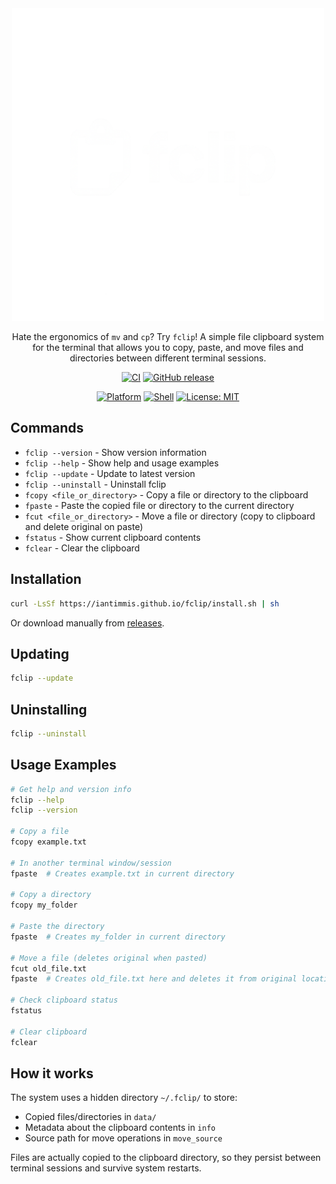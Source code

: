 <div align="center">
  <img src="docs/img/logo.png" width="500">
  <p>Hate the ergonomics of <code>mv</code> and <code>cp</code>? Try <code>fclip</code>! A simple file clipboard system for the terminal that allows you to copy, paste, and move files and directories between different terminal sessions.</p>

[![CI](https://github.com/iantimmis/fclip/workflows/Test/badge.svg)](https://github.com/iantimmis/fclip/actions)
[![GitHub release](https://img.shields.io/github/v/release/iantimmis/fclip)](https://github.com/iantimmis/fclip/releases)
<!--[![Downloads](https://img.shields.io/github/downloads/iantimmis/fclip/total)](https://github.com/iantimmis/fclip/releases)-->
[![Platform](https://img.shields.io/badge/Platform-macOS%20%7C%20Linux-blue.svg)](https://github.com/iantimmis/fclip)
[![Shell](https://img.shields.io/badge/Shell-Bash-green.svg)](https://www.gnu.org/software/bash/)
[![License: MIT](https://img.shields.io/badge/License-MIT-yellow.svg)](https://opensource.org/licenses/MIT)

</div>

## Commands

- `fclip --version` - Show version information
- `fclip --help` - Show help and usage examples
- `fclip --update` - Update to latest version
- `fclip --uninstall` - Uninstall fclip
- `fcopy <file_or_directory>` - Copy a file or directory to the clipboard
- `fpaste` - Paste the copied file or directory to the current directory
- `fcut <file_or_directory>` - Move a file or directory (copy to clipboard and delete original on paste)
- `fstatus` - Show current clipboard contents
- `fclear` - Clear the clipboard

## Installation

```bash
curl -LsSf https://iantimmis.github.io/fclip/install.sh | sh
```

Or download manually from [releases](https://github.com/iantimmis/fclip/releases).

## Updating

```bash
fclip --update
```

## Uninstalling

```bash
fclip --uninstall
```

## Usage Examples

```bash
# Get help and version info
fclip --help
fclip --version

# Copy a file
fcopy example.txt

# In another terminal window/session
fpaste  # Creates example.txt in current directory

# Copy a directory
fcopy my_folder

# Paste the directory
fpaste  # Creates my_folder in current directory

# Move a file (deletes original when pasted)
fcut old_file.txt
fpaste  # Creates old_file.txt here and deletes it from original location

# Check clipboard status
fstatus

# Clear clipboard
fclear
```

## How it works

The system uses a hidden directory `~/.fclip/` to store:
- Copied files/directories in `data/`
- Metadata about the clipboard contents in `info`
- Source path for move operations in `move_source`

Files are actually copied to the clipboard directory, so they persist between terminal sessions and survive system restarts.
